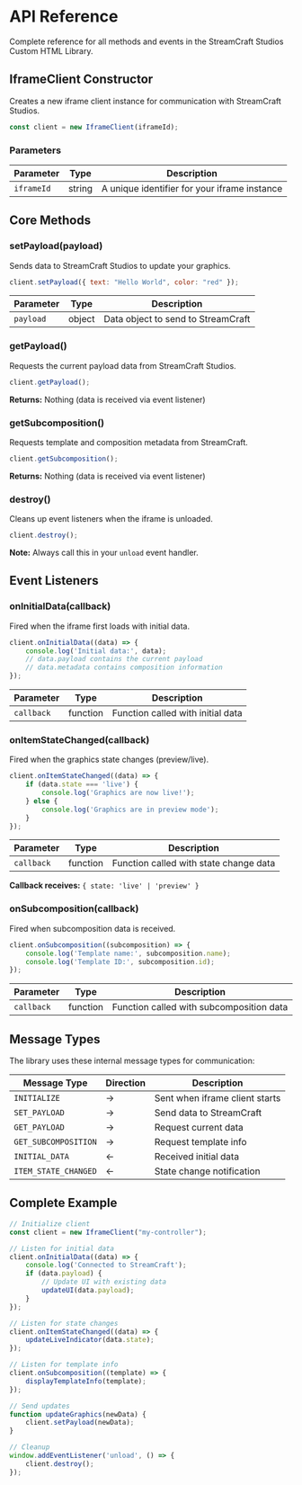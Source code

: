 # API Reference

Complete reference for all methods and events in the StreamCraft Studios Custom HTML Library.

## IframeClient Constructor

Creates a new iframe client instance for communication with StreamCraft Studios.

```javascript
const client = new IframeClient(iframeId);
```

### Parameters

| Parameter | Type | Description |
|-----------|------|-------------|
| `iframeId` | string | A unique identifier for your iframe instance |

## Core Methods

### setPayload(payload)

Sends data to StreamCraft Studios to update your graphics.

```javascript
client.setPayload({ text: "Hello World", color: "red" });
```

| Parameter | Type | Description |
|-----------|------|-------------|
| `payload` | object | Data object to send to StreamCraft |

### getPayload()

Requests the current payload data from StreamCraft Studios.

```javascript
client.getPayload();
```

**Returns:** Nothing (data is received via event listener)

### getSubcomposition()

Requests template and composition metadata from StreamCraft.

```javascript
client.getSubcomposition();
```

**Returns:** Nothing (data is received via event listener)

### destroy()

Cleans up event listeners when the iframe is unloaded.

```javascript
client.destroy();
```

**Note:** Always call this in your `unload` event handler.

## Event Listeners

### onInitialData(callback)

Fired when the iframe first loads with initial data.

```javascript
client.onInitialData((data) => {
    console.log('Initial data:', data);
    // data.payload contains the current payload
    // data.metadata contains composition information
});
```

| Parameter | Type | Description |
|-----------|------|-------------|
| `callback` | function | Function called with initial data |

### onItemStateChanged(callback)

Fired when the graphics state changes (preview/live).

```javascript
client.onItemStateChanged((data) => {
    if (data.state === 'live') {
        console.log('Graphics are now live!');
    } else {
        console.log('Graphics are in preview mode');
    }
});
```

| Parameter | Type | Description |
|-----------|------|-------------|
| `callback` | function | Function called with state change data |

**Callback receives:** `{ state: 'live' | 'preview' }`

### onSubcomposition(callback)

Fired when subcomposition data is received.

```javascript
client.onSubcomposition((subcomposition) => {
    console.log('Template name:', subcomposition.name);
    console.log('Template ID:', subcomposition.id);
});
```

| Parameter | Type | Description |
|-----------|------|-------------|
| `callback` | function | Function called with subcomposition data |

## Message Types

The library uses these internal message types for communication:

| Message Type | Direction | Description |
|--------------|-----------|-------------|
| `INITIALIZE` | → | Sent when iframe client starts |
| `SET_PAYLOAD` | → | Send data to StreamCraft |
| `GET_PAYLOAD` | → | Request current data |
| `GET_SUBCOMPOSITION` | → | Request template info |
| `INITIAL_DATA` | ← | Received initial data |
| `ITEM_STATE_CHANGED` | ← | State change notification |

## Complete Example

```javascript
// Initialize client
const client = new IframeClient("my-controller");

// Listen for initial data
client.onInitialData((data) => {
    console.log('Connected to StreamCraft');
    if (data.payload) {
        // Update UI with existing data
        updateUI(data.payload);
    }
});

// Listen for state changes
client.onItemStateChanged((data) => {
    updateLiveIndicator(data.state);
});

// Listen for template info
client.onSubcomposition((template) => {
    displayTemplateInfo(template);
});

// Send updates
function updateGraphics(newData) {
    client.setPayload(newData);
}

// Cleanup
window.addEventListener('unload', () => {
    client.destroy();
});
```
